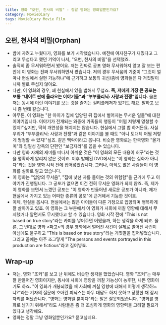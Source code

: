 ```yaml
---
title: 영화 "오펀, 천사의 비밀" - 정말 영화는 영화일뿐인가요?
category: MovieDiary
tags: MovieDiary Movie Film
---
```


## 오펀, 천사의 비밀(Orphan)

- 밤에 자려고 누웠다가, 영화를 보기 시작했습니다. 예전에 여자친구가 재밌다고 그리고 무섭다고 했던 기억이 나서, "오펀, 천사의 비밀"을 선택했죠.
- 솔직히 좀 무서워하면서 봤어요. 저는 진짜로 공포 영화 무서워하지 않고 잘 보는 편인데 이 영화는 진짜 무서워하면서 봤습니다. 저의 경우 무서움의 기준이 "그것이 얼마나 현실에서 실현 가능하냐"에 근거하고 보통의 귀신/좀비 영화들은 다 거짓말이니까 별로 무섭지 않아요.
- 다만, 이 영화의 경우, 꽤 현실에서 있을 법해서 무섭죠. **즉, 저에게 가장 큰 공포는 보통 "네이트 판에 올라오는 이야기들"과 "부부클리닉: 사랑과 전쟁"입니다.** 물론 저는 동시에 이런 이야기를 보는 것을 즐기는 길티플레저가 있기도 해요. 말하고 보니 좀 변태 같습니다.
- 아무튼, 이 영화는 "한 아이가 집에 입양된 뒤 집에서 벌어지는 무서운 일들"에 대한 이야기입니다. 이야기가 전개되는 와중에 가족들의 행동이 "어쩜 저렇게 멍청할 수 있지!"싶지만, 딱히 개연성을 해치지는 않습니다. 현실에서 그럴 법 하거든요. 사실 우리가 "부부클리닉: 사랑과 전쟁"과 같은 이야기를 볼 때도 "아니 도대체 어쩜 저렇게 멍청할 수 있지!"싶죠. 같은 맥락이라고 봅니다. 비슷한 영화로는 한국영화 "올가미"와 임필성 감독의 단편인 "보금자리"를 꼽을 수 있습니다.
- 다만 영화 자체의 재미를 떠나서 아쉬운 것은 "이 영화의 모든 내용이 허구"라는 것을 명확하게 알리지 않은 것이죠. 이후 발매된 DVD에서는 "이 영화는 실화가 아니다"라는 것을 영화 시작 전에 집어넣었습니다. 그러나, 아직도 많은 사람들이 이 영화를 실화로 알고 있습니다.
- 이 영화는 "입양의 무서움", "집에 낯선 자를 들이는 것의 위험함"을 근거에 두고 이야기가 진행됩니다. 그 공포가 없으면 이건 전혀 무서운 영화가 되지 않죠. 즉, 제가 이 영화를 보면서 느꼈던 공포는 "이 영화가 만들어낸 새로운 공포가 아니라, 제가 현실에서 가지고 있는 어떠한 종류의 공포"에 근거헤서 기능한 것이죠.
- 이제, 현실을 봅시다. 현실에서는 많은 아이들이 다른 가정으로 입양되며 행복하게 잘 살아가고 있죠. 이 영화는 그 부분에서 이 영화가 사회에 끼칠 영향에 대해서 무지했거나 알면서도 무시했다고 할 수 있습니다. 영화 시작 전에 "This is not based on true story"라는 카피를 넣어주면 어땠을까, 하는 생각을 하게 되죠. 물론, 그 반대로 영화 <파고>의 경우 영화에서 벌어진 사건이 실제로 벌어진 사건이 아님에도 불구하고 "This is based on true story"라는 거짓말을 집어넣었습니다. 그리고 끝에는 아주 조그맣게 "The persons and events portrayed in this production are fictious"라고 집어넣죠.

## Wrap-up

- 저는, 영화 "조커"를 보고 난 뒤에도 비슷한 생각을 했었습니다. 영화 "조커"는 매우 잘 만들어진 영화이지만, 동시에 사회에 영향을 끼칠 가능성이 농후한, 나쁜 영화이기도 하죠. "이 영화가 개봉되었을 때 사회에 끼칠 영향에 대해서 어떻게 생각하느냐?"라는 기자의 질문에 호아킨 피닉스는 아무 대답도 하지 못하고 당황한 채 잠시 자리를 떠났습니다. "영화는 영화일 뿐이다"라는 말은 잘못되었습니다. "영화를 영화로 남기기 위해서"라도 사람들은 좀 더 조심하게 영화의 영향력을 고려할 필요가 있다고 생각해요.
- 영화는 정말 그냥 영화일뿐인가요? 묻고싶네요.
